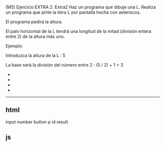 (M5) Ejercicio EXTRA 2. Extra2 Haz un programa que dibuje una L.
Realiza un programa que pinte la letra L por pantalla hecha con asteriscos.

El programa pedirá la altura.

El palo horizontal de la L tendrá una longitud de la mitad (división entera entre 2) de la altura más uno.

Ejemplo:

Introduzca la altura de la L : 5

La base será la división del número entre 2 : (5 / 2) + 1 = 3

*

*

*

*

* * *

## html
input number
button
p id result

## js

